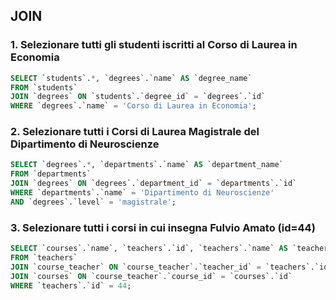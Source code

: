 ## JOIN

### 1. Selezionare tutti gli studenti iscritti al Corso di Laurea in Economia
```sql
SELECT `students`.*, `degrees`.`name` AS `degree_name`
FROM `students`
JOIN `degrees` ON `students`.`degree_id` = `degrees`.`id`
WHERE `degrees`.`name` = 'Corso di Laurea in Economia';
```
### 2. Selezionare tutti i Corsi di Laurea Magistrale del Dipartimento di Neuroscienze
```sql
SELECT `degrees`.*, `departments`.`name` AS `department_name`
FROM `departments`
JOIN `degrees` ON `degrees`.`department_id` = `departments`.`id`
WHERE `departments`.`name` = 'Dipartimento di Neuroscienze'
AND `degrees`.`level` = 'magistrale';
```
### 3. Selezionare tutti i corsi in cui insegna Fulvio Amato (id=44)
```sql
SELECT `courses`.`name`, `teachers`.`id`, `teachers`.`name` AS `teacher_name`, `teachers`.`surname` AS `teacher_surname`
FROM `teachers`
JOIN `course_teacher` ON `course_teacher`.`teacher_id` = `teachers`.`id`
JOIN `courses` ON `course_teacher`.`course_id` = `courses`.`id`
WHERE `teachers`.`id` = 44;
```